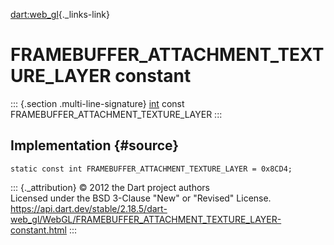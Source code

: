[dart:web\_gl](../../dart-web_gl/dart-web_gl-library){._links-link}

FRAMEBUFFER\_ATTACHMENT\_TEXTURE\_LAYER constant
================================================

::: {.section .multi-line-signature}
[int](../../dart-core/int-class) const
FRAMEBUFFER\_ATTACHMENT\_TEXTURE\_LAYER
:::

Implementation {#source}
--------------

``` {.language-dart data-language="dart"}
static const int FRAMEBUFFER_ATTACHMENT_TEXTURE_LAYER = 0x8CD4;
```

::: {._attribution}
© 2012 the Dart project authors\
Licensed under the BSD 3-Clause \"New\" or \"Revised\" License.\
<https://api.dart.dev/stable/2.18.5/dart-web_gl/WebGL/FRAMEBUFFER_ATTACHMENT_TEXTURE_LAYER-constant.html>
:::
